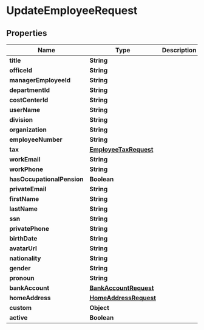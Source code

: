 

# UpdateEmployeeRequest


## Properties

| Name | Type | Description | Notes |
|------------ | ------------- | ------------- | -------------|
|**title** | **String** |  |  [optional] |
|**officeId** | **String** |  |  [optional] |
|**managerEmployeeId** | **String** |  |  [optional] |
|**departmentId** | **String** |  |  [optional] |
|**costCenterId** | **String** |  |  [optional] |
|**userName** | **String** |  |  [optional] |
|**division** | **String** |  |  [optional] |
|**organization** | **String** |  |  [optional] |
|**employeeNumber** | **String** |  |  [optional] |
|**tax** | [**EmployeeTaxRequest**](EmployeeTaxRequest.md) |  |  [optional] |
|**workEmail** | **String** |  |  [optional] |
|**workPhone** | **String** |  |  [optional] |
|**hasOccupationalPension** | **Boolean** |  |  [optional] |
|**privateEmail** | **String** |  |  [optional] |
|**firstName** | **String** |  |  [optional] |
|**lastName** | **String** |  |  [optional] |
|**ssn** | **String** |  |  [optional] |
|**privatePhone** | **String** |  |  [optional] |
|**birthDate** | **String** |  |  [optional] |
|**avatarUrl** | **String** |  |  [optional] |
|**nationality** | **String** |  |  [optional] |
|**gender** | **String** |  |  [optional] |
|**pronoun** | **String** |  |  [optional] |
|**bankAccount** | [**BankAccountRequest**](BankAccountRequest.md) |  |  [optional] |
|**homeAddress** | [**HomeAddressRequest**](HomeAddressRequest.md) |  |  [optional] |
|**custom** | **Object** |  |  [optional] |
|**active** | **Boolean** |  |  [optional] |



